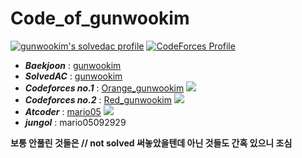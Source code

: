 # Code_of_gunwookim

[![gunwookim's solvedac profile](http://mazassumnida.wtf/api/v2/generate_badge?boj=gunwookim)](https://solved.ac/profile/gunwookim) [![CodeForces Profile](http://cf.leed.at?id=Red_gunwookim)](https://codeforces.com/profile/Red_gunwookim)

* __*Baekjoon*__ : [gunwookim](http://icpc.me/gunwookim)
* __*SolvedAC*__ : [gunwookim](https://solved.ac/profile/gunwookim)
* __*Codeforces no.1*__ : [Orange_gunwookim](https://codeforces.com/profile/Orange_gunwookim) [![](https://run.kaist.ac.kr/badges/codeforces/Orange_gunwookim.svg)](https://codeforces.com/profile/Orange_gunwookim)
* __*Codeforces no.2*__ : [Red_gunwookim](https://codeforces.com/profile/Red_gunwookim) [![](https://run.kaist.ac.kr/badges/codeforces/Red_gunwookim.svg)](https://codeforces.com/profile/Red_gunwookim)
* __*Atcoder*__ : [mario05](https://atcoder.jp/users/mario05) [![](https://run.kaist.ac.kr/badges/atcoder/mario05.svg)](https://atcoder.jp/users/mario5)
* __*jungol*__ : mario05092929

**보통 안풀린 것들은 // not solved 써놓았을텐데 아닌 것들도 간혹 있으니 조심**

